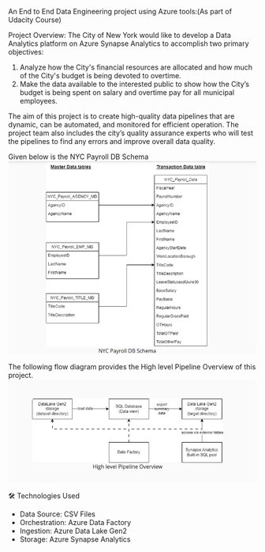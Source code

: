 An End to End Data Engineering project using Azure tools:(As part of Udacity Course)

Project Overview:
The City of New York would like to develop a Data Analytics platform on Azure Synapse Analytics to accomplish two primary objectives:
  1. Analyze how the City's financial resources are allocated and how much of the City's budget is being devoted to overtime.
  2. Make the data available to the interested public to show how the City’s budget is being spent on salary and overtime pay for all municipal employees.

The aim of this project is to create high-quality data pipelines that are dynamic, can be automated, and monitored for efficient operation. 
The project team also includes the city’s quality assurance experts who will test the pipelines to find any errors and improve overall data quality.

Given below is the NYC Payroll DB Schema
![Schema](/DataModel.png)

The following flow diagram provides the High level Pipeline Overview of this project.
![Schema](/DataPipelines.png)

🛠️ Technologies Used
- Data Source: CSV Files
- Orchestration: Azure Data Factory
- Ingestion: Azure Data Lake Gen2
- Storage: Azure Synapse Analytics

